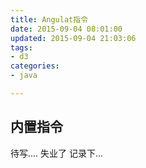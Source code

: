 ```yaml
---
title: Angulat指令 
date: 2015-09-04 08:01:00
updated: 2015-09-04 21:03:06
tags: 
- d3
categories: 
- java

---
```

## 内置指令

待写.... 失业了 记录下...